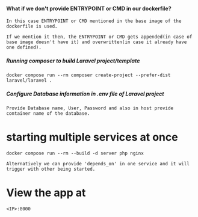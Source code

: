 #### What if we don't provide ENTRYPOINT or CMD in our dockerfile?

    In this case ENTRYPOINT or CMD mentioned in the base image of the dockerfile is used.
    
    If we mention it then, the ENTRYPOINT or CMD gets appended(in case of base image doesn't have it) and overwritten(in case it already have one defined).

##### Running composer to build Laravel project/template

`docker compose run --rm composer create-project --prefer-dist laravel/laravel .`


##### Configure Database information in .env file of Laravel project

    Provide Database name, User, Password and also in host provide container name of the database.


# starting multiple services at once

`docker compose run --rm --build -d server php nginx`

    Alternatively we can provide 'depends_on' in one service and it will trigger with other being started.

# View the app at

    <IP>:8000